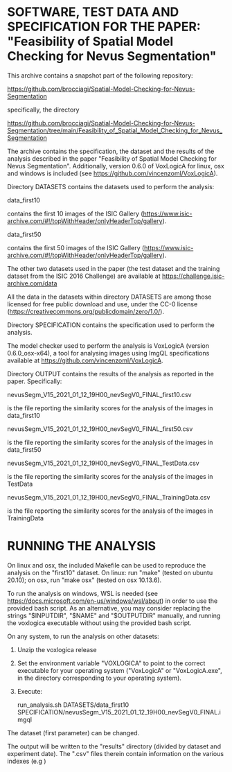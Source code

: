 SOFTWARE, TEST DATA AND SPECIFICATION FOR THE PAPER: "Feasibility of
Spatial Model Checking for Nevus Segmentation"
====================================================================

This archive contains a snapshot part of the following repository: 

https://github.com/brocciagi/Spatial-Model-Checking-for-Nevus-Segmentation

specifically, the directory

https://github.com/brocciagi/Spatial-Model-Checking-for-Nevus-Segmentation/tree/main/Feasibility_of_Spatial_Model_Checking_for_Nevus_Segmentation
    

The archive contains the specification, the dataset and the results of
the analysis described in the paper "Feasibility of Spatial Model
Checking for Nevus Segmentation". Additionally, version 0.6.0 of
VoxLogicA for linux, osx and windows is included (see
https://github.com/vincenzoml/VoxLogicA).

Directory DATASETS contains the datasets used to perform the analysis:

data_first10

contains the first 10 images of the ISIC Gallery
(https://www.isic-archive.com/#!/topWithHeader/onlyHeaderTop/gallery).

data_first50

contains the first 50 images of the ISIC Gallery
(https://www.isic-archive.com/#!/topWithHeader/onlyHeaderTop/gallery).

The other two datasets used in the paper (the test dataset and the
training dataset from the ISIC 2016 Challenge) are available at
https://challenge.isic-archive.com/data

All the data in the datasets within directory DATASETS are among those
licensed for free public download and use, under the CC-0 license
(https://creativecommons.org/publicdomain/zero/1.0/).

Directory SPECIFICATION contains the specification used to perform the
analysis.

The model checker used to perform the analysis is VoxLogicA (version
0.6.0_osx-x64), a tool for analysing images using ImgQL specifications
available at https://github.com/vincenzoml/VoxLogicA.

Directory OUTPUT contains the results of the analysis as reported in
the paper. Specifically:

nevusSegm_V15_2021_01_12_19H00_nevSegV0_FINAL_first10.csv

is the file reporting the similarity scores for the analysis of the images in data_first10

nevusSegm_V15_2021_01_12_19H00_nevSegV0_FINAL_first50.csv

is the file reporting the similarity scores for the analysis of the images in data_first50

nevusSegm_V15_2021_01_12_19H00_nevSegV0_FINAL_TestData.csv

is the file reporting the similarity scores for the analysis of the
images in TestData

nevusSegm_V15_2021_01_12_19H00_nevSegV0_FINAL_TrainingData.csv

is the file reporting the similarity scores for the analysis of the
images in TrainingData


RUNNING THE ANALYSIS
====================

On linux and osx, the included Makefile can be used to reproduce the
analysis on the "first10" dataset. On linux: run "make" (tested on
ubuntu 20.10); on osx, run "make osx" (tested on osx 10.13.6).

To run the analysis on windows, WSL is needed (see
https://docs.microsoft.com/en-us/windows/wsl/about) in order to use
the provided bash script. As an alternative, you may consider
replacing the strings "$INPUTDIR", "$NAME" and "$OUTPUTDIR" manually,
and running the voxlogica executable without using the provided bash
script.

On any system, to run the analysis on other datasets:

1) Unzip the voxlogica release

2) Set the environment variable "VOXLOGICA" to point to the correct
executable for your operating system ("VoxLogicA" or "VoxLogicA.exe",
in the directory corresponding to your operating system).

3) Execute:

    run_analysis.sh DATASETS/data_first10 SPECIFICATION/nevusSegm_V15_2021_01_12_19H00_nevSegV0_FINAL.imgql
    
The dataset (first parameter) can be changed. 

The output will be written to the "results" directory (divided by
dataset and experiment date). The ".csv" files therein contain
information on the various indexes (e.g )
